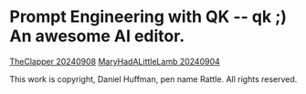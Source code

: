 # Prompt Engineering with QK  -- qk ;)  An awesome AI editor.

[TheClapper 20240908](https://youtu.be/HgBRUnp0LYk?si=IptxZBcRIWK86OHl)
[MaryHadALittleLamb 20240904](https://youtu.be/zHF9NFV4b7I?si=XKpof4r19U36aVfS)

This work is copyright, Daniel Huffman, pen name Rattle. All rights reserved.


